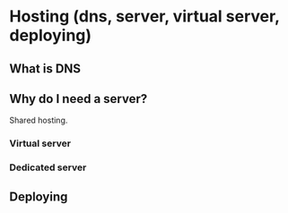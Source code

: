 # Hosting (dns, server, virtual server, deploying)

## What is DNS



## Why do I need a server?

Shared hosting.

### Virtual server

### Dedicated server

## Deploying